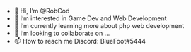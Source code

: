 - 👋 Hi, I’m @RobCod
- 👀 I’m interested in Game Dev and Web Development
- 🌱 I’m currently learning more about php web development
- 💞️ I’m looking to collaborate on ...
- 📫 How to reach me Discord: BlueFoot#5444

<!---
RobCod/RobCod is a ✨ special ✨ repository because its `README.md` (this file) appears on your GitHub profile.
You can click the Preview link to take a look at your changes.
--->

